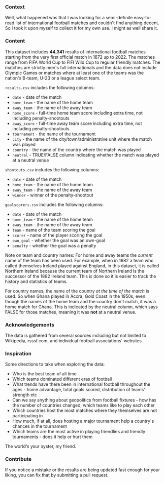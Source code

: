 ### Context

Well, what happened was that I was looking for a semi-definite easy-to-read list of international football matches and couldn't find anything decent. So I took it upon myself to collect it for my own use. I might as well share it.

### Content

This dataset includes **44,341** results of international football matches starting from the very first official match in 1872 up to 2022. The matches range from FIFA World Cup to FIFI Wild Cup to regular friendly matches. The matches are strictly men's full internationals and the data does not include Olympic Games or matches where at least one of the teams was the nation's B-team, U-23 or a league select team.

`results.csv` includes the following columns:

-   `date` - date of the match
-   `home_team` - the name of the home team
-   `away_team` - the name of the away team
-   `home_score` - full-time home team score including extra time, not including penalty-shootouts
-   `away_score` - full-time away team score including extra time, not including penalty-shootouts
-   `tournament` - the name of the tournament
-   `city` - the name of the city/town/administrative unit where the match was played
-   `country` - the name of the country where the match was played
-   `neutral` - TRUE/FALSE column indicating whether the match was played at a neutral venue

`shootouts.csv` includes the following columns:

-   `date` - date of the match
-   `home_team` - the name of the home team
-   `away_team` - the name of the away team
-   `winner` - winner of the penalty-shootout

`goalscorers.csv` includes the following columns:

-   `date` - date of the match
-   `home_team` - the name of the home team
-   `away_team` - the name of the away team
-   `team` - name of the team scoring the goal
-   `scorer` - name of the player scoring the goal
-   `own_goal` - whether the goal was an own-goal
-   `penalty` - whether the goal was a penalty

Note on team and country names: For home and away teams the *current* name of the team has been used. For example, when in 1882 a team who called themselves Ireland played against England, in this dataset, it is called Northern Ireland because the current team of Northern Ireland is the successor of the 1882 Ireland team. This is done so it is easier to track the history and statistics of teams.

For country names, the name of the country *at the time of the match* is used. So when Ghana played in Accra, Gold Coast in the 1950s, even though the names of the home team and the country don't match, it was a home match for Ghana. This is indicated by the neutral column, which says FALSE for those matches, meaning it was **not** at a neutral venue.

### Acknowledgements

The data is gathered from several sources including but not limited to Wikipedia, rsssf.com, and individual football associations' websites.

### Inspiration

Some directions to take when exploring the data:

-   Who is the best team of all time
-   Which teams dominated different eras of football
-   What trends have there been in international football throughout the ages - home advantage, total goals scored, distribution of teams' strength etc
-   Can we say anything about geopolitics from football fixtures - how has the number of countries changed, which teams like to play each other
-   Which countries host the most matches where they themselves are not participating in
-   How much, if at all, does hosting a major tournament help a country's chances in the tournament
-   Which teams are the most active in playing friendlies and friendly tournaments - does it help or hurt them

The world's your oyster, my friend.

### Contribute

If you notice a mistake or the results are being updated fast enough for your liking, you can fix that by submitting a pull request.
